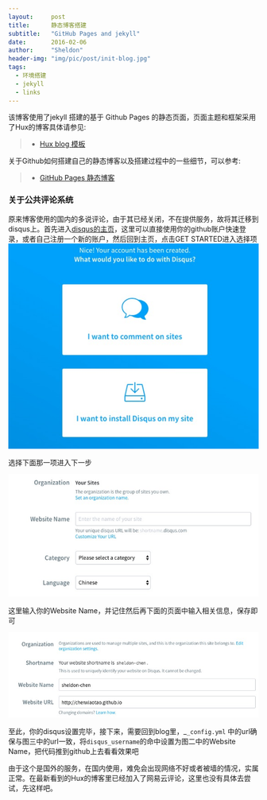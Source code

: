 ```yaml
---
layout:     post
title:      静态博客搭建
subtitle:   "GitHub Pages and jekyll"
date:       2016-02-06
author:     "Sheldon"
header-img: "img/pic/post/init-blog.jpg"
tags:       
  - 环境搭建
  - jekyll
  - links
---
```


该博客使用了jekyll 搭建的基于 Github Pages 的静态页面，页面主题和框架采用了Hux的博客具体请参见:

> * [Hux blog 模板](https://github.com/Huxpro/huxpro.github.io/blob/master/README.zh.md)

关于Github如何搭建自己的静态博客以及搭建过程中的一些细节，可以参考:

> * [GitHub Pages 静态博客](http://alfred-sun.github.io/blog/2014/12/05/github-pages/)

### 关于公共评论系统

原来博客使用的国内的多说评论，由于其已经关闭，不在提供服务，故将其迁移到disqus上。首先进入[disqus的主页](https://disqus.com/)，这里可以直接使用你的github账户快速登录，或者自己注册一个新的账户，然后回到主页，点击GET STARTED进入选择项
<img src="/assets/images/init_blog/get_start.jpg" />

选择下面那一项进入下一步

<img src="/assets/images/init_blog/new_site.jpg" />

这里输入你的Website Name，并记住然后再下面的页面中输入相关信息，保存即可

<img src="/assets/images/init_blog/config.jpg" />

至此，你的disqus设置完毕，接下来，需要回到blog里，_`_config.yml` 中的url确保与图三中的url一致，将`disqus_username`的命中设置为图二中的Website Name，把代码推到github上去看看效果吧

由于这个是国外的服务，在国内使用，难免会出现网络不好或者被墙的情况，实属正常。在最新看到的Hux的博客里已经加入了网易云评论，这里也没有具体去尝试，先这样吧。
